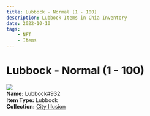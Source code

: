 ```yaml
---
title: Lubbock - Normal (1 - 100)
description: Lubbock Items in Chia Inventory
date: 2022-10-10
tags:
    - NFT
    - Items
---
```


# Lubbock - Normal (1 - 100)
<div class="item_thumbnail">
<img loading="lazy" src="https://yxt2jvzuj32evmiyrq2ylqzisuoauqabolvwiows5zdacuaw.arweave.net/xeek1zRO_9EqxGIw1hcMolRwKQAFy62Q60u-5GAVAWE"><br/>
<div><strong>Name:</strong> Lubbock#932</div>
<div><strong>Item Type:</strong> Lubbock</div>
<div><strong>Collection:</strong> <a href="https://www.spacescan.io/xch/nft/collection/col1lend2dcn558km4wcwta4xnkfv3xpcmlp9kyt0m909emvfxechlyqdl5ndg">City Illusion</a></div>
</div>

